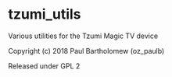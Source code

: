# tzumi_utils
Various utilities for the Tzumi Magic TV device

Copyright (c) 2018 Paul Bartholomew (oz_paulb)

Released under GPL 2
